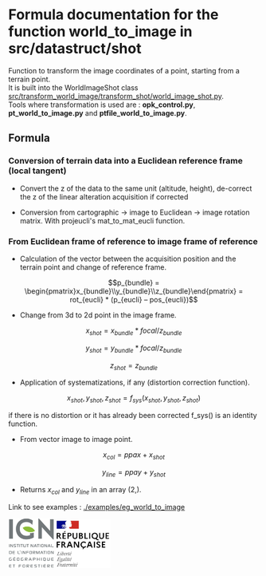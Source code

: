 # Formula documentation for the function world_to_image in src/datastruct/shot

Function to transform the image coordinates of a point, starting from a terrain point.  
It is built into the WorldImageShot class [src/transform_world_image/transform_shot/world_image_shot.py](../../src/transform_world_image/transform_shot/world_image_shot.py).  
Tools where transformation is used are : **opk_control.py**, **pt_world_to_image.py** and **ptfile_world_to_image.py**.

## Formula

### Conversion of terrain data into a Euclidean reference frame (local tangent)

* Convert the z of the data to the same unit (altitude, height), de-correct the z of the linear alteration acquisition if corrected

* Conversion from cartographic -> image to Euclidean -> image rotation matrix. With projeucli's mat_to_mat_eucli function.

### From Euclidean frame of reference to image frame of reference

* Calculation of the vector between the acquisition position and the terrain point and change of reference frame.
```math
p_{bundle} = \begin{pmatrix}x_{bundle}\\y_{bundle}\\z_{bundle}\end{pmatrix} = rot_{eucli} * (p_{eucli} – pos_{eucli})
```

* Change from 3d to 2d point in the image frame.
```math
x_{shot} = x_{bundle} * focal / z_{bundle}
```
```math
y_{shot} = y_{bundle} * focal / z_{bundle}
```
```math
z_{shot} = z_{bundle}
```

* Application of systematizations, if any (distortion correction function).
```math
x_{shot}, y_{shot}, z_{shot} = f_{sys}(x_{shot}, y_{shot}, z_{shot})
```
if there is no distortion or it has already been corrected f_sys() is an identity function.

* From vector image to image point.
```math
x_{col} = ppax + x_{shot}
```
```math
y_{line} = ppay + y_{shot}
```

* Returns $x_{col}$ and $y_{line}$ in an array (2,).

Link to see examples : [./examples/eg_world_to_image](../../examples/eg_world_to_image.py)

![logo ign](../image/logo_ign.png) ![logo fr](../image/Republique_Francaise_Logo.png)